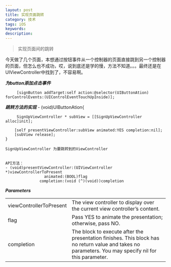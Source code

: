 ```yaml
---
layout: post
title: 实现页面跳转
category: 技术
tags: iOS
keywords:
description:
---
```


>实现页面间的跳转

今天做了几个页面，本想通过按钮事件从一个控制器的页面直接跳到另一个控制器的页面，但怎么也不成功，哎，说到底还是学的慢，方法不知道。。。最终还是在UIViewController中找到了，不容易啊。

***为button添加点击事件***
	    
	     [signButton addTarget:self action:@selector(UIButtonAtion) forControlEvents:(UIControlEventTouchUpInside)];

***跳转方法的实现***
	- (void)UIButtonAtion{

   		 SignUpViewController * subView = [[SignUpViewController alloc]init];

    	[self presentViewController:subView animated:YES completion:nil];
   	 	[subView release];
	}

	SignUpViewController 为要跳转到的ViewController
	
	
	API方法：
	- (void)presentViewController:(UIViewController *)viewControllerToPresent
                     animated:(BOOL)flag
                   completion:(void (^)(void))completion
                   
 ***Parameters***                  
 <table>
    <tr>
        <td>viewControllerToPresent</td>
        <td>The view controller to display over the current view controller’s content.</td>
    </tr>
	<tr>
		<td>flag</td>
		<td>Pass YES to animate the presentation; otherwise, pass NO.</td>
	</tr>	
	<tr>
		<td>completion</td>
		<td>The block to execute after the presentation finishes. This block has no return value and takes no parameters. You may specify nil for this parameter.</td>
	</tr>
</table>
